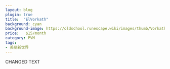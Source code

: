 ```yaml
---
layout: blog
plugin: true
title:  "ElVorkath"
background: cyan
background-image: https://oldschool.runescape.wiki/images/thumb/Vorkath%27s_head_detail.png/130px-Vorkath%27s_head_detail.png
price:   $15/month
category: PVM
tags:
- 美丽新世界 
---
```


CHANGED TEXT